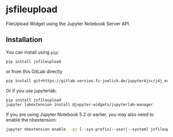 
# jsfileupload

FileUpload Widget using the Jupyter Notebook Server API.

## Installation

You can install using `pip`:

```bash
pip install jsfileupload
```
or from this GitLab directly
```bash
pip install git+https://gitlab.version.fz-juelich.de/jupyter4jsc/j4j_extras/jsfileupload.git
```

Or if you use jupyterlab:

```bash
pip install jsfileupload
jupyter labextension install @jupyter-widgets/jupyterlab-manager
```

If you are using Jupyter Notebook 5.2 or earlier, you may also need to enable
the nbextension:
```bash
jupyter nbextension enable --py [--sys-prefix|--user|--system] jsfileupload
```
